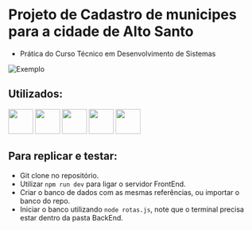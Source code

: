 # Projeto de Cadastro de municipes para a cidade de Alto Santo
  - Prática do Curso Técnico em Desenvolvimento de Sistemas

![Exemplo](https://i.imgur.com/luZea25.png)


## Utilizados:
<div class="inline">
<img width="50" src="https://cdn.jsdelivr.net/gh/devicons/devicon@latest/icons/react/react-original.svg" />
<img width="50" src="https://cdn.jsdelivr.net/gh/devicons/devicon@latest/icons/nodejs/nodejs-original-wordmark.svg" />
<img width="50" src="https://cdn.jsdelivr.net/gh/devicons/devicon@latest/icons/mysql/mysql-original-wordmark.svg" />
<img width="50" src="https://cdn.jsdelivr.net/gh/devicons/devicon@latest/icons/html5/html5-original-wordmark.svg" />
<img width="50" src="https://cdn.jsdelivr.net/gh/devicons/devicon@latest/icons/css3/css3-original-wordmark.svg" />
</div>

## Para replicar e testar:
 - Git clone no repositório.
 - Utilizar ```npm run dev``` para ligar o servidor FrontEnd.
 - Criar o banco de dados com as mesmas referências, ou importar o banco do repo.
 - Iniciar o banco utilizando ```node rotas.js```, note que o terminal precisa estar dentro da pasta BackEnd.
